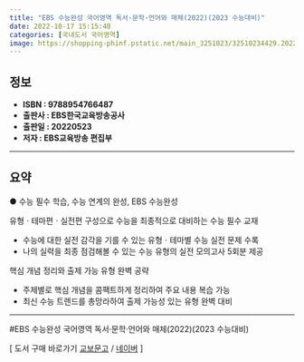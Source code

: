 ```yaml
---
title: "EBS 수능완성 국어영역 독서·문학·언어와 매체(2022)(2023 수능대비)"
date: 2022-10-17 15:15:48
categories: [국내도서 국어영역]
image: https://shopping-phinf.pstatic.net/main_3251023/32510234429.20220527051857.jpg
---
```


## **정보**

- **ISBN : 9788954766487**
- **출판사 : EBS한국교육방송공사**
- **출판일 : 20220523**
- **저자 : EBS교육방송 편집부**

------



## **요약**

● 수능 필수 학습, 수능 연계의 완성, EBS 수능완성

유형ㆍ테마편ㆍ실전편 구성으로 수능을 최종적으로 대비하는 수능 필수 교재
- 수능에 대한 실전 감각을 기를 수 있는 유형ㆍ테마별 수능 실전 문제 수록
- 나의 실력을 최종 점검해볼 수 있는 수능 유형의 실전 모의고사 5회분 제공

핵심 개념 정리와 출제 가능 유형 완벽 공략
- 주제별로 핵심 개념을 콤팩트하게 정리하여 주요 내용 복습 가능
- 최신 수능 트렌드를 총망라하여 출제 가능성 있는 유형 완벽 대비

------

#EBS 수능완성 국어영역 독서·문학·언어와 매체(2022)(2023 수능대비)

[ 도서 구매 바로가기   [교보문고](https://product.kyobobook.co.kr/detail/S000061350910)  /  [네이버](https://search.shopping.naver.com/book/catalog/32510234429) ]
